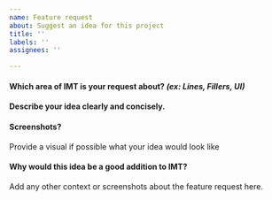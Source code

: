 ```yaml
---
name: Feature request
about: Suggest an idea for this project
title: ''
labels: ''
assignees: ''

---
```


#### Which area of IMT is your request about?  _(ex:  Lines, Fillers, UI)_  


#### Describe your idea clearly and concisely.  



#### Screenshots?  
Provide a visual if possible what your idea would look like
<!-- You can paste an image, or drag an image file, or paste URLs to images -->  



#### Why would this idea be a good addition to IMT?
Add any other context or screenshots about the feature request here.
